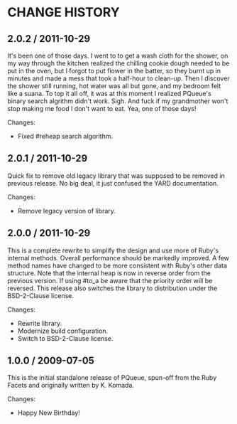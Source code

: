 # CHANGE HISTORY

## 2.0.2 / 2011-10-29

It's been one of those days. I went to to get a wash cloth for the shower,
on my way through the kitchen realized the chilling cookie dough needed to
be put in the oven, but I forgot to put flower in the batter, so they burnt
up in minutes and made a mess that took a half-hour to clean-up. Then I discover
the shower still running, hot water was all but gone, and my bedroom felt like
a suana. To top it all off, it was at this moment I realized PQueue's binary
search algrithm didn't work. Sigh. And fuck if my grandmother won't stop making
me food I don't want to eat. Yea, one of those days!

Changes:

* Fixed #reheap search algorithm.


## 2.0.1 / 2011-10-29

Quick fix to remove old legacy library that was supposed to be 
removed in previous release. No big deal, it just confused the 
YARD documentation.

Changes:

* Remove legacy version of library.


## 2.0.0 / 2011-10-29

This is a complete rewrite to simplify the design and use more
of Ruby's internal methods.  Overall performance should be markedly
improved. A few method names have changed to be more consistent with
Ruby's other data structure. Note that the internal heap is now in reverse
order from the previous version. If using #to_a be aware that the priority
order will be reversed. This release also switches the library to 
distribution under the BSD-2-Clause license.

Changes:

* Rewrite library.
* Modernize build configuration.
* Switch to BSD-2-Clause license.


## 1.0.0 / 2009-07-05

This is the initial standalone release of PQueue, spun-off from the
Ruby Facets and originally written by K. Komada.

Changes:

* Happy New Birthday!

